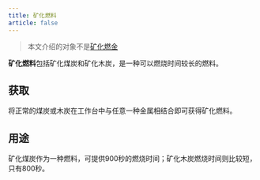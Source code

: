 ```yaml
---
title: 矿化燃料
article: false
---
```

> 本文介绍的对象不是[矿化燃金](./fuel_metal)

**矿化燃料**包括矿化煤炭和矿化木炭，是一种可以燃烧时间较长的燃料。

## 获取
将正常的煤炭或木炭在工作台中与任意一种金属相结合即可获得矿化燃料。

## 用途
矿化煤炭作为一种燃料，可提供900秒的燃烧时间；矿化木炭燃烧时间则比较短，只有800秒。